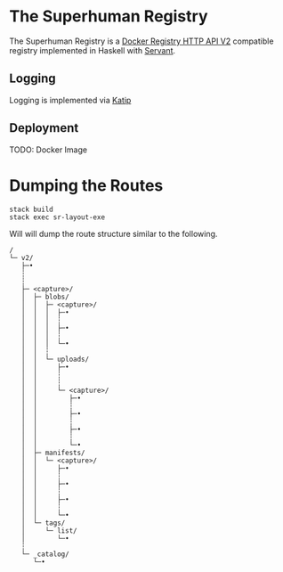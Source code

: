 # The Superhuman Registry

The Superhuman Registry is a
[Docker Registry HTTP API V2][registry-v2] compatible registry
implemented in Haskell with [Servant][servant].

## Logging

Logging is implemented via [Katip][katip]

## Deployment

TODO: Docker Image

# Dumping the Routes

```shell
stack build
stack exec sr-layout-exe
```

Will will dump the route structure similar to the following.

```
/
└─ v2/
   ├─•
   ┆
   ┆
   ├─ <capture>/
   │  ├─ blobs/
   │  │  ├─ <capture>/
   │  │  │  ├─•
   │  │  │  ┆
   │  │  │  ├─•
   │  │  │  ┆
   │  │  │  └─•
   │  │  ┆
   │  │  └─ uploads/
   │  │     ├─•
   │  │     ┆
   │  │     ┆
   │  │     └─ <capture>/
   │  │        ├─•
   │  │        ┆
   │  │        ├─•
   │  │        ┆
   │  │        ├─•
   │  │        ┆
   │  │        └─•
   │  ├─ manifests/
   │  │  └─ <capture>/
   │  │     ├─•
   │  │     ┆
   │  │     ├─•
   │  │     ┆
   │  │     ├─•
   │  │     ┆
   │  │     └─•
   │  └─ tags/
   │     └─ list/
   │        └─•
   ┆
   └─ _catalog/
      └─•
```
[servant]: http://haskell-servant.readthedocs.io/en/stable/
[registry-v2]: https://github.com/docker/distribution/blob/bfa0a9c0973b5026d2e942dec29115c120e7f731/docs/spec/api.md
[katip]: https://hackage.haskell.org/package/katip
